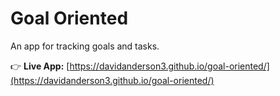 # Goal Oriented

An app for tracking goals and tasks.

👉 **Live App:** [https://davidanderson3.github.io/goal-oriented/](https://davidanderson3.github.io/goal-oriented/)



